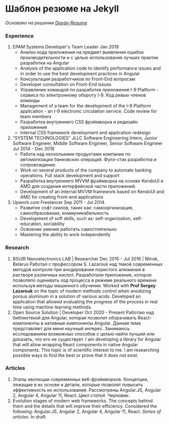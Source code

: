 # Шаблон резюме на Jekyll
*Основано на решении [Deedy-Resume](https://github.com/deedy/Deedy-Resume/blob/master/OpenFonts/deedy_resume-openfont.pdf)*

### Experience
1. EPAM Systems
   Developer's Team Leader
   Jan 2019
   * Анализ кода приложения на предмет выявления ошибок производительности и с целью использования лучших практик разработки на Angular
   * Analysis of the application code to identify performance issues and in order to use the best development practices in Angular
   * Консультация разработчиков по Front-End вопросам
   * Developer consultation on Front-End issues
   * Управление командой по разработке приложения I-9 Platform - сервиса по электронному обороту I-9. Код ревью членов команды
   * Management of a team for the development of the I-9 Platform application - an I-9 electronic circulation service. Code review for team members
   * Разработка внутреннего CSS фрэймворка и редизайн приложения
   * Internal CSS framework development and application redesign
2. “SYSTEM TECHNOLOGIES” JLLC
   Software Engineering Intern, Junior Software Engineer, Middle Software Engineer, Senior Software Engineer
   Jul 2014 - Dec 2018
   * Работа над несколькими продуктами компании по автоматизации банковских операций. Фулл-стэк разработка и сопровождение.
   * Work on several products of the company to automate banking operations. Full stack development and support
   * Разработка внутреннего MVVM фрэймворка на основе KendoUI и AMD для создания интерфейсной части приложений.
   * Development of an internal MVVM framework based on KendoUI and AMD for creating front-end applications
3. Upwork.com
   Freelancer
   Sep 2011 - Jul 2014
   * Развитие софт скилов, таких как: самоорганизация, самообразование, коммуникабельность
   * Development of soft skills, such as: self-organization, self-education, sociability
   * Освоение умения работать самостоятельно
   * Mastering the ability to work independently

### Research
1. BSUIR Nanoelectronics LAB | Researcher
   Dec 2015 - Jul 2016 | Minsk, Belarus
   Работал с профессором S. Lazarouk над темой современных методов
   контроля при анодировании пористого алюминия в растворе различных кислот. Разработали приложение, которое позволяло оценивать ход процесса
   в режиме реального времени используя методы машинного обучения.
   Worked with **Prof Sergey Lazarouk** on the topic of modern methods control when anodizing porous aluminum in a solution of various acids. Developed an application that allowed evaluating the progress of the process in real time using machine learning methods.
2. Open Source Solution | Developer
   Oct 2020 - Present
   Работаю над библиотекой для Angular, которая позволит оборачивать React-компоненты в нативные компоненты Angular. Данная тема представляет для меня научный интерес. Занимаюсь исследованием возможных способов с целью найти лучший или доказать, что его не существует.
   I am developing a library for Angular that will allow wrapping React components in native Angular components. This topic is of scientific interest to me. I am researching possible ways to find the best or prove that it does not exist.

### Articles
1. Этапы эволюции современных веб-фрэймворков. Концепции, лежащие в их основе и детали, которые позволят повысить эффективность их использования. Рассмотрены Angular.JS, Angular 2, Angular 4, Angular 11, React. *Цикл статей*. Черновик.
2. Evolution stages of modern web frameworks. The concepts behind them and the details that will improve their efficiency. Considered the following: Angular.JS, Angular 2, Angular 4, Angular 11, React. *Series of articles*. In draft.